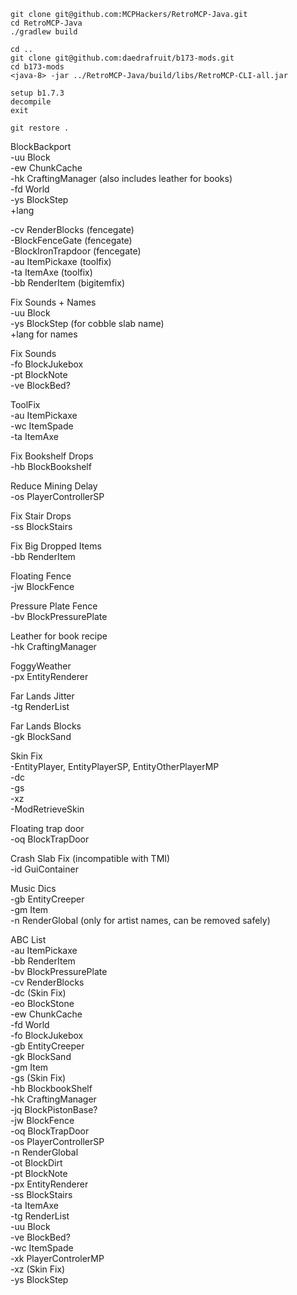 ```  
git clone git@github.com:MCPHackers/RetroMCP-Java.git  
cd RetroMCP-Java 
./gradlew build  
  
cd ..  
git clone git@github.com:daedrafruit/b173-mods.git
cd b173-mods
<java-8> -jar ../RetroMCP-Java/build/libs/RetroMCP-CLI-all.jar  
  
setup b1.7.3  
decompile  
exit  
  
git restore .  
```  

BlockBackport  
-uu Block  
-ew ChunkCache  
-hk CraftingManager (also includes leather for books)  
-fd World  
-ys BlockStep  
+lang  
  
-cv RenderBlocks (fencegate)  
-BlockFenceGate (fencegate)  
-BlockIronTrapdoor (fencegate)  
-au ItemPickaxe (toolfix)  
-ta ItemAxe (toolfix)  
-bb RenderItem (bigitemfix)  
  
Fix Sounds + Names  
-uu Block  
-ys BlockStep (for cobble slab name)  
+lang for names  
  
Fix Sounds  
-fo BlockJukebox  
-pt BlockNote  
-ve BlockBed?  
  
ToolFix  
-au ItemPickaxe  
-wc ItemSpade  
-ta ItemAxe  
  
Fix Bookshelf Drops  
-hb BlockBookshelf  
  
Reduce Mining Delay  
-os PlayerControllerSP  
  
Fix Stair Drops  
-ss BlockStairs  
  
Fix Big Dropped Items  
-bb RenderItem  
  
Floating Fence  
-jw BlockFence  
  
Pressure Plate Fence  
-bv BlockPressurePlate  
  
Leather for book recipe  
-hk CraftingManager  
  
FoggyWeather  
-px EntityRenderer  
  
Far Lands Jitter  
-tg RenderList  
  
Far Lands Blocks  
-gk BlockSand  
  
Skin Fix  
-EntityPlayer, EntityPlayerSP, EntityOtherPlayerMP  
-dc  
-gs  
-xz  
-ModRetrieveSkin  
  
Floating trap door  
-oq BlockTrapDoor  
  
Crash Slab Fix (incompatible with TMI)  
-id GuiContainer  
  
Music Dics  
-gb EntityCreeper  
-gm Item  
-n RenderGlobal (only for artist names, can be removed safely)  
  
ABC List  
-au ItemPickaxe  
-bb RenderItem  
-bv BlockPressurePlate  
-cv RenderBlocks  
-dc (Skin Fix)  
-eo BlockStone  
-ew ChunkCache  
-fd World  
-fo BlockJukebox  
-gb EntityCreeper  
-gk BlockSand  
-gm Item  
-gs (Skin Fix)  
-hb BlockbookShelf  
-hk CraftingManager  
-jq BlockPistonBase?  
-jw BlockFence  
-oq BlockTrapDoor  
-os PlayerControllerSP  
-n RenderGlobal  
-ot BlockDirt  
-pt BlockNote  
-px EntityRenderer  
-ss BlockStairs  
-ta ItemAxe  
-tg RenderList  
-uu Block  
-ve BlockBed?  
-wc ItemSpade  
-xk PlayerControlerMP  
-xz (Skin Fix)  
-ys BlockStep  